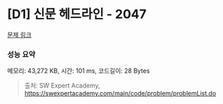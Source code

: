 # [D1] 신문 헤드라인 - 2047 

[문제 링크](https://swexpertacademy.com/main/code/problem/problemDetail.do?contestProbId=AV5QKsLaAy0DFAUq) 

### 성능 요약

메모리: 43,272 KB, 시간: 101 ms, 코드길이: 28 Bytes



> 출처: SW Expert Academy, https://swexpertacademy.com/main/code/problem/problemList.do